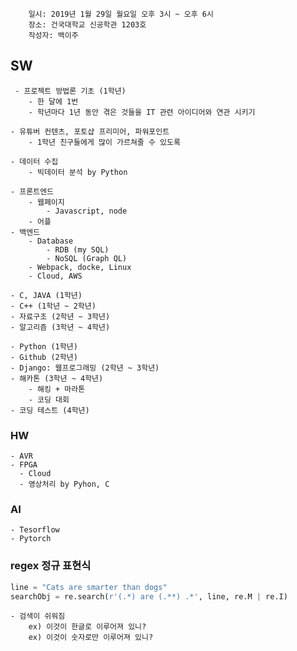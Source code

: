        
        일시: 2019년 1월 29일 월요일 오후 3시 ~ 오후 6시
        장소: 건국대학교 신공학관 1203호
        작성자: 백이주

## SW
     - 프로젝트 방법론 기초 (1학년)
        - 한 달에 1번
        - 학년마다 1년 동안 겪은 것들을 IT 관련 아이디어와 연관 시키기

    - 유튜버 컨텐츠, 포토샵 프리미어, 파워포인트
        - 1학년 친구들에게 많이 가르쳐줄 수 있도록

    - 데이터 수집
        - 빅데이터 분석 by Python

    - 프론트엔드
        - 웹페이지
            - Javascript, node
        - 어플
    - 백엔드
        - Database
            - RDB (my SQL)
            - NoSQL (Graph QL)
        - Webpack, docke, Linux
        - Cloud, AWS

    - C, JAVA (1학년)
    - C++ (1학년 ~ 2학년)
    - 자료구조 (2학년 ~ 3학년)
    - 알고리즘 (3학년 ~ 4학년)

    - Python (1학년)
    - Github (2학년)
    - Django: 웹프로그래밍 (2학년 ~ 3학년)
    - 해카톤 (3학년 ~ 4학년)
        - 해킹 + 마라톤
        - 코딩 대회
    - 코딩 테스트 (4학년)

### HW
    - AVR
    - FPGA
      - Cloud
      - 영상처리 by Pyhon, C

### AI
    - Tesorflow
    - Pytorch

### regex 정규 표현식
```python
line = "Cats are smarter than dogs"
searchObj = re.search(r'(.*) are (.**) .*', line, re.M | re.I)
```
    - 검색이 쉬워짐
        ex) 이것이 한글로 이루어져 있니?
        ex) 이것이 숫자로만 이루어져 있니?